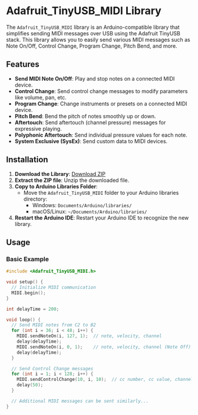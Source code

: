 # Adafruit_TinyUSB_MIDI Library

The `Adafruit_TinyUSB_MIDI` library is an Arduino-compatible library that simplifies sending MIDI messages over USB using the Adafruit TinyUSB stack. This library allows you to easily send various MIDI messages such as Note On/Off, Control Change, Program Change, Pitch Bend, and more.

## Features

- **Send MIDI Note On/Off**: Play and stop notes on a connected MIDI device.
- **Control Change**: Send control change messages to modify parameters like volume, pan, etc.
- **Program Change**: Change instruments or presets on a connected MIDI device.
- **Pitch Bend**: Bend the pitch of notes smoothly up or down.
- **Aftertouch**: Send aftertouch (channel pressure) messages for expressive playing.
- **Polyphonic Aftertouch**: Send individual pressure values for each note.
- **System Exclusive (SysEx)**: Send custom data to MIDI devices.

## Installation

1. **Download the Library**: [Download ZIP](#)
2. **Extract the ZIP file**: Unzip the downloaded file.
3. **Copy to Arduino Libraries Folder**:
    - Move the `Adafruit_TinyUSB_MIDI` folder to your Arduino libraries directory:
      - Windows: `Documents/Arduino/libraries/`
      - macOS/Linux: `~/Documents/Arduino/libraries/`
4. **Restart the Arduino IDE**: Restart your Arduino IDE to recognize the new library.

## Usage

### Basic Example

```cpp
#include <Adafruit_TinyUSB_MIDI.h>

void setup() {
  // Initialize MIDI communication
  MIDI.begin();
}

int delayTime = 200;

void loop() {
  // Send MIDI notes from C2 to B2
  for (int i = 36; i < 48; i++) {
    MIDI.sendNoteOn(i, 127, 1);  // note, velocity, channel
    delay(delayTime);
    MIDI.sendNoteOn(i, 0, 1);    // note, velocity, channel (Note Off)
    delay(delayTime);
  }

  // Send Control Change messages
  for (int i = 1; i < 128; i++) {
    MIDI.sendControlChange(10, i, 10);  // cc number, cc value, channel
    delay(50);
  }

  // Additional MIDI messages can be sent similarly...
}
